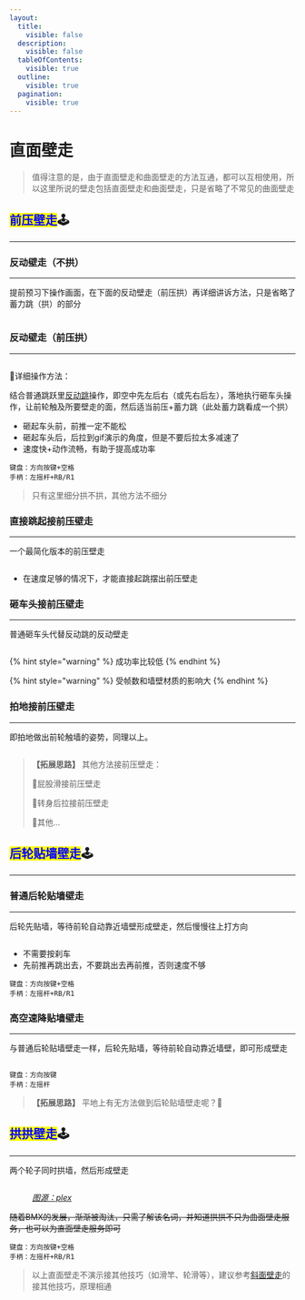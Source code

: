 ```yaml
---
layout:
  title:
    visible: false
  description:
    visible: false
  tableOfContents:
    visible: true
  outline:
    visible: true
  pagination:
    visible: true
---
```


# 直面壁走

> 值得注意的是，由于直面壁走和曲面壁走的方法互通，都可以互相使用，所以这里所说的壁走包括直面壁走和曲面壁走，只是省略了不常见的曲面壁走

## <mark style="color:blue;">**前压壁走**</mark>🕹️ <a href="#qian-ya-bi-zou" id="qian-ya-bi-zou"></a>

***

### **反动壁走（不拱）** <a href="#fan-dong-bi-zou-bu-gong" id="fan-dong-bi-zou-bu-gong"></a>

***

提前预习下操作画面，在下面的反动壁走（前压拱）再详细讲诉方法，只是省略了蓄力跳（拱）的部分

<div align="left">

<figure><img src="../.gitbook/assets/image/tutorial/10.wallrides/a.1反动壁走（不拱）.gif" alt=""><figcaption></figcaption></figure>

</div>

### **反动壁走（前压拱）** <a href="#fan-dong-bi-zou-qian-ya-gong" id="fan-dong-bi-zou-qian-ya-gong"></a>

***

<div align="left">

<figure><img src="../.gitbook/assets/image/tutorial/10.wallrides/a.2反动壁走（前压拱）.gif" alt=""><figcaption></figcaption></figure>

</div>

🔎详细操作方法：

结合普通跳跃里[反动跳](page-1-jumps.md#fan-dong-tiao)操作，即空中先左后右（或先右后左），落地执行砸车头操作，让前轮触及所要壁走的面，然后适当前压+蓄力跳（此处蓄力跳看成一个拱）

* 砸起车头前，前推一定不能松
* 砸起车头后，后拉到gif演示的角度，但是不要后拉太多减速了
* 速度快+动作流畅，有助于提高成功率

```plaintext
键盘：方向按键+空格
手柄：左摇杆+RB/R1
```

> 只有这里细分拱不拱，其他方法不细分

### **直接跳起接前压壁走** <a href="#zhi-jie-tiao-qi-jie-qian-ya-bi-zou" id="zhi-jie-tiao-qi-jie-qian-ya-bi-zou"></a>

***

一个最简化版本的前压壁走

<div align="left">

<figure><img src="../.gitbook/assets/image/tutorial/10.wallrides/a.3直接跳起接前压壁走.gif" alt=""><figcaption></figcaption></figure>

</div>

* 在速度足够的情况下，才能直接起跳摆出前压壁走

### **砸车头接前压壁走** <a href="#za-che-tou-jie-qian-ya-bi-zou" id="za-che-tou-jie-qian-ya-bi-zou"></a>

***

普通砸车头代替反动跳的反动壁走

<div align="left">

<figure><img src="../.gitbook/assets/image/tutorial/10.wallrides/a.4砸车头接前压壁走.gif" alt=""><figcaption></figcaption></figure>

</div>



{% hint style="warning" %}
成功率比较低
{% endhint %}

{% hint style="warning" %}
受帧数和墙壁材质的影响大
{% endhint %}

### **拍地接前压壁走** <a href="#pai-di-jie-qian-ya-bi-zou" id="pai-di-jie-qian-ya-bi-zou"></a>

***

即拍地做出前轮触墙的姿势，同理以上。

<div align="left">

<figure><img src="../.gitbook/assets/image/tutorial/10.wallrides/a.5拍地接前压壁走.gif" alt=""><figcaption></figcaption></figure>

</div>

> **【拓展思路】** 其他方法接前压壁走：
>
> 🚩屁股滑接前压壁走
>
> 🚩转身后拉接前压壁走
>
> 🚩其他…

## <mark style="color:blue;">**后轮贴墙壁走**</mark>🕹️ <a href="#hou-lun-tie-qiang-bi-zou" id="hou-lun-tie-qiang-bi-zou"></a>

***

### **普通后轮贴墙壁走** <a href="#pu-tong-hou-lun-tie-qiang-bi-zou" id="pu-tong-hou-lun-tie-qiang-bi-zou"></a>

***

后轮先贴墙，等待前轮自动靠近墙壁形成壁走，然后慢慢往上打方向

<div align="left">

<figure><img src="../.gitbook/assets/image/tutorial/10.wallrides/b.1普通后轮贴墙壁走.gif" alt=""><figcaption></figcaption></figure>

</div>

* 不需要按刹车
* 先前推再跳出去，不要跳出去再前推，否则速度不够

```plaintext
键盘：方向按键+空格
手柄：左摇杆+RB/R1
```

### **高空速降贴墙壁走** <a href="#gao-kong-su-jiang-tie-qiang-bi-zou" id="gao-kong-su-jiang-tie-qiang-bi-zou"></a>

***

与普通后轮贴墙壁走一样，后轮先贴墙，等待前轮自动靠近墙壁，即可形成壁走

<div align="left">

<figure><img src="../.gitbook/assets/image/tutorial/10.wallrides/b.2高空速降壁走.gif" alt=""><figcaption></figcaption></figure>

</div>

```plaintext
键盘：方向按键
手柄：左摇杆
```

> **【拓展思路】** 平地上有无方法做到后轮贴墙壁走呢？🧐

## <mark style="color:blue;">**拱拱壁走**</mark>🕹️ <a href="#gong-gong-bi-zou" id="gong-gong-bi-zou"></a>

***

两个轮子同时拱墙，然后形成壁走

<div align="left">

<figure><img src="../.gitbook/assets/image/tutorial/10.wallrides/拱拱壁走.gif" alt=""><figcaption><p><a href="https://www.youtube.com/@perplexBMX"><em>图源：plex</em></a></p></figcaption></figure>

</div>

~~随着BMX的发展，渐渐被淘汰，只需了解该名词，并知道拱拱不只为曲面壁走服务，也可以为直面壁走服务即可~~

```plaintext
键盘：方向按键+空格
手柄：左摇杆+RB/R1
```

> 以上直面壁走不演示接其他技巧（如滑竿、轮滑等），建议参考[斜面壁走](page-9-siderides.md)的接其他技巧，原理相通
